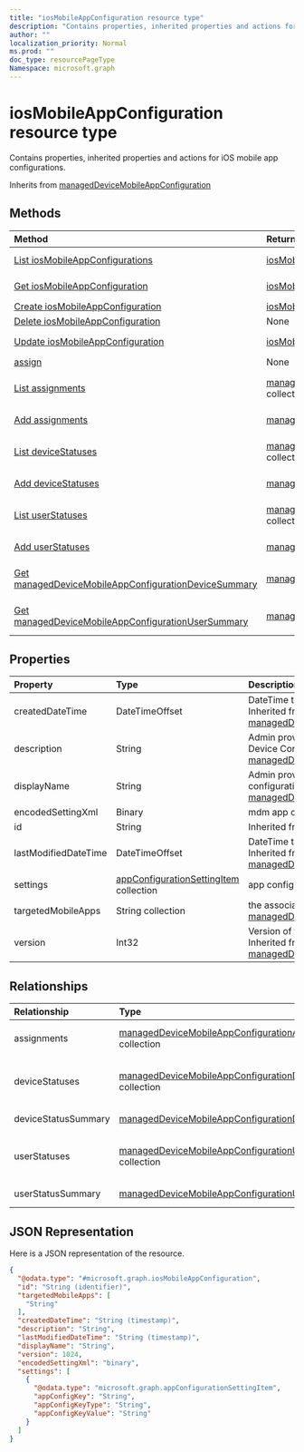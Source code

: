 ```yaml
---
title: "iosMobileAppConfiguration resource type"
description: "Contains properties, inherited properties and actions for iOS mobile app configurations."
author: ""
localization_priority: Normal
ms.prod: ""
doc_type: resourcePageType
Namespace: microsoft.graph
---
```



# iosMobileAppConfiguration resource type

Contains properties, inherited properties and actions for iOS mobile app configurations.


Inherits from [managedDeviceMobileAppConfiguration](../resources/managedDeviceMobileAppConfiguration.md)

## Methods
|Method|Return Type|Description|
|:---|:---|:---|
|[List iosMobileAppConfigurations](../api/iosmobileappconfiguration-list.md)|[iosMobileAppConfiguration](../resources/iosMobileAppConfiguration.md) collection|List properties and relationships of the [iosMobileAppConfiguration](../resources/iosmobileappconfiguration.md) objects.|
|[Get iosMobileAppConfiguration](../api/iosmobileappconfiguration-get.md)|[iosMobileAppConfiguration](../resources/iosMobileAppConfiguration.md)|Read properties and relationships of the [iosMobileAppConfiguration](../resources/iosmobileappconfiguration.md) object.|
|[Create iosMobileAppConfiguration](../api/iosmobileappconfiguration-create.md)|[iosMobileAppConfiguration](../resources/iosMobileAppConfiguration.md)|Create a new [iosMobileAppConfiguration](../resources/iosmobileappconfiguration.md) object.|
|[Delete iosMobileAppConfiguration](../api/iosmobileappconfiguration-delete.md)|None|Deletes a [iosMobileAppConfiguration](../resources/iosmobileappconfiguration.md).|
|[Update iosMobileAppConfiguration](../api/iosmobileappconfiguration-update.md)|[iosMobileAppConfiguration](../resources/iosMobileAppConfiguration.md)|Update the properties of a [iosMobileAppConfiguration](../resources/iosmobileappconfiguration.md) object.|
|[assign](../api/iosmobileappconfiguration-assign.md)|None||
|[List assignments](../api/iosmobileappconfiguration-list-assignments.md)|[managedDeviceMobileAppConfigurationAssignment](../resources/managedDeviceMobileAppConfigurationAssignment.md) collection|Get the managedDeviceMobileAppConfigurationAssignments from the assignments navigation property.|
|[Add assignments](../api/iosmobileappconfiguration-post-assignments.md)|[managedDeviceMobileAppConfigurationAssignment](../resources/managedDeviceMobileAppConfigurationAssignment.md)|Add assignments by posting to the assignments collection.|
|[List deviceStatuses](../api/iosmobileappconfiguration-list-devicestatuses.md)|[managedDeviceMobileAppConfigurationDeviceStatus](../resources/managedDeviceMobileAppConfigurationDeviceStatus.md) collection|Get the managedDeviceMobileAppConfigurationDeviceStatuses from the deviceStatuses navigation property.|
|[Add deviceStatuses](../api/iosmobileappconfiguration-post-devicestatuses.md)|[managedDeviceMobileAppConfigurationDeviceStatus](../resources/managedDeviceMobileAppConfigurationDeviceStatus.md)|Add deviceStatuses by posting to the deviceStatuses collection.|
|[List userStatuses](../api/iosmobileappconfiguration-list-userstatuses.md)|[managedDeviceMobileAppConfigurationUserStatus](../resources/managedDeviceMobileAppConfigurationUserStatus.md) collection|Get the managedDeviceMobileAppConfigurationUserStatuses from the userStatuses navigation property.|
|[Add userStatuses](../api/iosmobileappconfiguration-post-userstatuses.md)|[managedDeviceMobileAppConfigurationUserStatus](../resources/managedDeviceMobileAppConfigurationUserStatus.md)|Add userStatuses by posting to the userStatuses collection.|
|[Get managedDeviceMobileAppConfigurationDeviceSummary](../api/manageddevicemobileappconfigurationdevicesummary-get.md)|[managedDeviceMobileAppConfigurationDeviceSummary](../resources/managedDeviceMobileAppConfigurationDeviceSummary.md)|Read properties and relationships of the [managedDeviceMobileAppConfigurationDeviceSummary](../resources/manageddevicemobileappconfigurationdevicesummary.md) object.|
|[Get managedDeviceMobileAppConfigurationUserSummary](../api/manageddevicemobileappconfigurationusersummary-get.md)|[managedDeviceMobileAppConfigurationUserSummary](../resources/managedDeviceMobileAppConfigurationUserSummary.md)|Read properties and relationships of the [managedDeviceMobileAppConfigurationUserSummary](../resources/manageddevicemobileappconfigurationusersummary.md) object.|

## Properties
|Property|Type|Description|
|:---|:---|:---|
|createdDateTime|DateTimeOffset|DateTime the object was created. Inherited from [managedDeviceMobileAppConfiguration](../resources/managedDeviceMobileAppConfiguration.md)|
|description|String|Admin provided description of the Device Configuration. Inherited from [managedDeviceMobileAppConfiguration](../resources/managedDeviceMobileAppConfiguration.md)|
|displayName|String|Admin provided name of the device configuration. Inherited from [managedDeviceMobileAppConfiguration](../resources/managedDeviceMobileAppConfiguration.md)|
|encodedSettingXml|Binary|mdm app configuration Base64 binary.|
|id|String| Inherited from [entity](../resources/entity.md)|
|lastModifiedDateTime|DateTimeOffset|DateTime the object was last modified. Inherited from [managedDeviceMobileAppConfiguration](../resources/managedDeviceMobileAppConfiguration.md)|
|settings|[appConfigurationSettingItem](../resources/appConfigurationSettingItem.md) collection|app configuration setting items.|
|targetedMobileApps|String collection|the associated app. Inherited from [managedDeviceMobileAppConfiguration](../resources/managedDeviceMobileAppConfiguration.md)|
|version|Int32|Version of the device configuration. Inherited from [managedDeviceMobileAppConfiguration](../resources/managedDeviceMobileAppConfiguration.md)|

## Relationships
|Relationship|Type|Description|
|:---|:---|:---|
|assignments|[managedDeviceMobileAppConfigurationAssignment](../resources/managedDeviceMobileAppConfigurationAssignment.md) collection|The list of group assignemenets for app configration. Inherited from [managedDeviceMobileAppConfiguration](../resources/managedDeviceMobileAppConfiguration.md)|
|deviceStatuses|[managedDeviceMobileAppConfigurationDeviceStatus](../resources/managedDeviceMobileAppConfigurationDeviceStatus.md) collection|List of ManagedDeviceMobileAppConfigurationDeviceStatus. Inherited from [managedDeviceMobileAppConfiguration](../resources/managedDeviceMobileAppConfiguration.md)|
|deviceStatusSummary|[managedDeviceMobileAppConfigurationDeviceSummary](../resources/managedDeviceMobileAppConfigurationDeviceSummary.md)|App configuration device status summary. Inherited from [managedDeviceMobileAppConfiguration](../resources/managedDeviceMobileAppConfiguration.md)|
|userStatuses|[managedDeviceMobileAppConfigurationUserStatus](../resources/managedDeviceMobileAppConfigurationUserStatus.md) collection|List of ManagedDeviceMobileAppConfigurationUserStatus. Inherited from [managedDeviceMobileAppConfiguration](../resources/managedDeviceMobileAppConfiguration.md)|
|userStatusSummary|[managedDeviceMobileAppConfigurationUserSummary](../resources/managedDeviceMobileAppConfigurationUserSummary.md)|App configuration user status summary. Inherited from [managedDeviceMobileAppConfiguration](../resources/managedDeviceMobileAppConfiguration.md)|

## JSON Representation
Here is a JSON representation of the resource.
<!-- {
  "blockType": "resource",
  "keyProperty": "id",
  "@odata.type": "microsoft.graph.iosMobileAppConfiguration",
  "baseType": "microsoft.graph.managedDeviceMobileAppConfiguration",
  "openType": false
}
-->
``` json
{
  "@odata.type": "#microsoft.graph.iosMobileAppConfiguration",
  "id": "String (identifier)",
  "targetedMobileApps": [
    "String"
  ],
  "createdDateTime": "String (timestamp)",
  "description": "String",
  "lastModifiedDateTime": "String (timestamp)",
  "displayName": "String",
  "version": 1024,
  "encodedSettingXml": "binary",
  "settings": [
    {
      "@odata.type": "microsoft.graph.appConfigurationSettingItem",
      "appConfigKey": "String",
      "appConfigKeyType": "String",
      "appConfigKeyValue": "String"
    }
  ]
}
```

